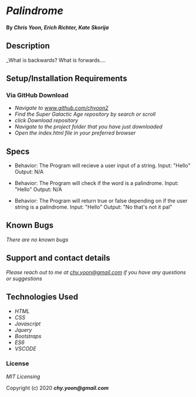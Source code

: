 # _Palindrome_

#### By _**Chris Yoon, Erich Richter, Kate Skorija**_

## Description
_What is backwards? What is forwards....

## Setup/Installation Requirements 

### Via GitHub Download

* _Navigate to www.github.com/chyoon2_
* _Find the Super Galactic Age repository by search or scroll_
* _click Download repository_
* _Navigate to the project folder that you have just downloaded_
* _Open the index.html file in your preferred browser_


## Specs

* Behavior: The Program will recieve a user input of a string.
Input: "Hello"
Output: N/A 

* Behavior: The Program will check if the word is a palindrome.
Input: "Hello"
Output: N/A

* Behavior: The Program will return true or false depending on if the user string is a palindrome.
Input: "Hello"
Output: "No that's not it pal"



## Known Bugs

_There are no known bugs_

## Support and contact details

_Please reach out to me at chy.yoon@gmail.com if you have any questions or suggestions_

## Technologies Used

* _HTML_
* _CSS_
* _Javascript_
* _Jquery_
* _Bootstraps_
* _ES6_
* _VSCODE_

### License

*MIT Licensing*

Copyright (c) 2020 **_chy.yoon@gmail.com_**